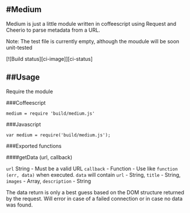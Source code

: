 #Medium
----

Medium is just a little module written in coffeescript using Request and Cheerio to parse metadata from a URL.

Note: The test file is currently empty, although the moudule will be soon unit-tested

[![Build status][ci-image]][ci-status]

##Usage
----

Require the module

###Coffeescript

``medium = require 'build/medium.js'``

###Javascript

``var medium = require('build/medium.js');``

###Exported functions

####getData (url, callback)

`url` String - Must be a valid URL
`callback` - Function - Use like `function (err, data)` when executed. `data` will contain `url` - String, `title` - String, `images` - Array, `description` - String

The data return is only a best guess based on the DOM structure returned by the request.
Will error in case of a failed connection or in case no data was found.

